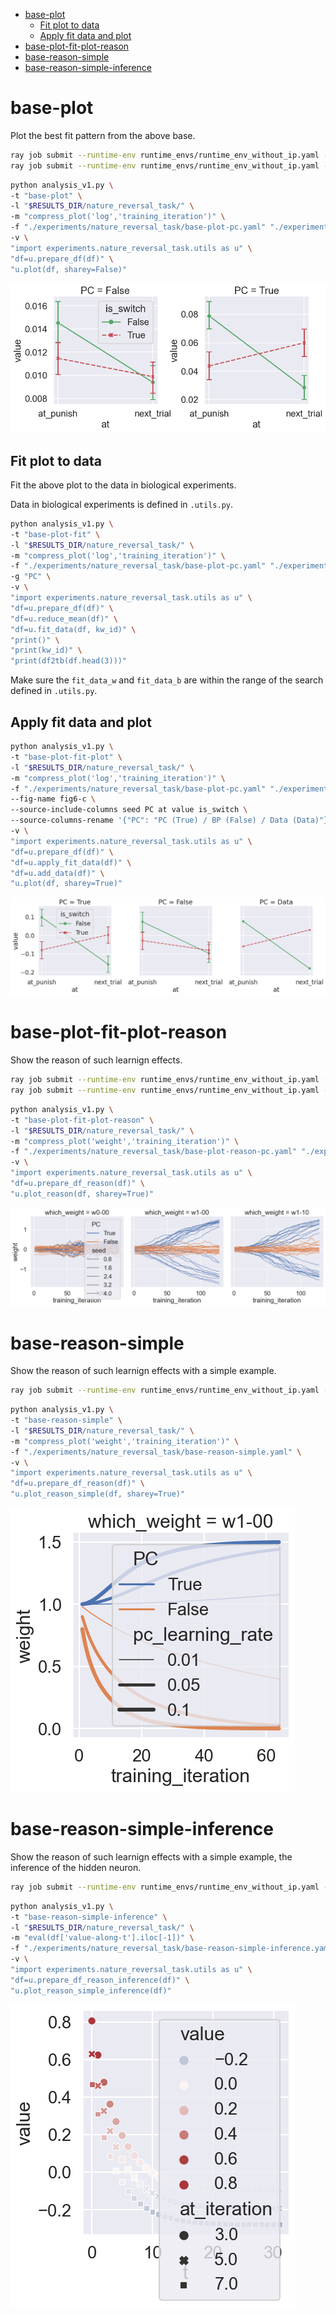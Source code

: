 <!-- TOC -->

-   [base-plot](#base-plot)
    -   [Fit plot to data](#fit-plot-to-data)
    -   [Apply fit data and plot](#apply-fit-data-and-plot)
-   [base-plot-fit-plot-reason](#base-plot-fit-plot-reason)
-   [base-reason-simple](#base-reason-simple)
-   [base-reason-simple-inference](#base-reason-simple-inference)

<!-- /TOC -->

<!-- # base

Initial investigation: search different configurations and get possible configurations that can produce similar pattern in the data from biological experiments.

```bash
ray job submit --runtime-env runtime_envs/runtime_env_without_ip.yaml --address $pssr -- python main.py -c nature_reversal_task/base
```

```bash
python analysis_v1.py \
-t "base" \
-l "$RESULTS_DIR/nature_reversal_task/" \
-m "compress_plot('log','training_iteration')" \
-f "./experiments/nature_reversal_task/base.yaml" \
-g "init_std" \
-v \
"import experiments.nature_reversal_task.utils as u" \
"df=u.prepare_df(df)" \
"u.plot(df,row='pc_learning_rate',sharey=False)"
```

[doc](./base.md)

Successful. -->

# base-plot

Plot the best fit pattern from the above base.

```bash
ray job submit --runtime-env runtime_envs/runtime_env_without_ip.yaml --address $pssr -- python main.py -c nature_reversal_task/base-plot-bp
ray job submit --runtime-env runtime_envs/runtime_env_without_ip.yaml --address $pssr -- python main.py -c nature_reversal_task/base-plot-pc
```

```bash
python analysis_v1.py \
-t "base-plot" \
-l "$RESULTS_DIR/nature_reversal_task/" \
-m "compress_plot('log','training_iteration')" \
-f "./experiments/nature_reversal_task/base-plot-pc.yaml" "./experiments/nature_reversal_task/base-plot-bp.yaml" \
-v \
"import experiments.nature_reversal_task.utils as u" \
"df=u.prepare_df(df)" \
"u.plot(df, sharey=False)"
```

![](./base-plot-.png)

## Fit plot to data

Fit the above plot to the data in biological experiments.

Data in biological experiments is defined in `.utils.py`.

```bash
python analysis_v1.py \
-t "base-plot-fit" \
-l "$RESULTS_DIR/nature_reversal_task/" \
-m "compress_plot('log','training_iteration')" \
-f "./experiments/nature_reversal_task/base-plot-pc.yaml" "./experiments/nature_reversal_task/base-plot-bp.yaml" \
-g "PC" \
-v \
"import experiments.nature_reversal_task.utils as u" \
"df=u.prepare_df(df)" \
"df=u.reduce_mean(df)" \
"df=u.fit_data(df, kw_id)" \
"print()" \
"print(kw_id)" \
"print(df2tb(df.head(3)))"
```

Make sure the `fit_data_w` and `fit_data_b` are within the range of the search defined in `.utils.py`.

## Apply fit data and plot

```bash
python analysis_v1.py \
-t "base-plot-fit-plot" \
-l "$RESULTS_DIR/nature_reversal_task/" \
-m "compress_plot('log','training_iteration')" \
-f "./experiments/nature_reversal_task/base-plot-pc.yaml" "./experiments/nature_reversal_task/base-plot-bp.yaml" \
--fig-name fig6-c \
--source-include-columns seed PC at value is_switch \
--source-columns-rename '{"PC": "PC (True) / BP (False) / Data (Data)"}' \
-v \
"import experiments.nature_reversal_task.utils as u" \
"df=u.prepare_df(df)" \
"df=u.apply_fit_data(df)" \
"df=u.add_data(df)" \
"u.plot(df, sharey=True)"
```

![](./base-plot-fit-plot-.png)

# base-plot-fit-plot-reason

Show the reason of such learnign effects.

```bash
ray job submit --runtime-env runtime_envs/runtime_env_without_ip.yaml --address $pssr -- python main.py -c nature_reversal_task/base-plot-reason-bp
ray job submit --runtime-env runtime_envs/runtime_env_without_ip.yaml --address $pssr -- python main.py -c nature_reversal_task/base-plot-reason-pc
```

```bash
python analysis_v1.py \
-t "base-plot-fit-plot-reason" \
-l "$RESULTS_DIR/nature_reversal_task/" \
-m "compress_plot('weight','training_iteration')" \
-f "./experiments/nature_reversal_task/base-plot-reason-pc.yaml" "./experiments/nature_reversal_task/base-plot-reason-bp.yaml" \
-v \
"import experiments.nature_reversal_task.utils as u" \
"df=u.prepare_df_reason(df)" \
"u.plot_reason(df, sharey=True)"
```

![](./base-plot-fit-plot-reason-.png)

<!-- ```bash
python analysis_v1.py \
-t "base-plot-fit-plot-reason-seed" \
-l "$RESULTS_DIR/nature_reversal_task/" \
-m "compress_plot('weight','training_iteration')" \
-f "./experiments/nature_reversal_task/base-plot-reason-pc.yaml" "./experiments/nature_reversal_task/base-plot-reason-bp.yaml" \
-v \
"import experiments.nature_reversal_task.utils as u" \
"df=u.prepare_df_reason(df)" \
"u.plot_reason_seed(df,y='weight')"
```

![](./base-plot-fit-plot-reason-seed-.png) -->

<!-- ```bash
python analysis_v1.py \
-t "base-plot-fit-plot-reason-seed-id" \
-l "$RESULTS_DIR/nature_reversal_task/" \
-m "compress_plot('correct_id','training_iteration')" \
-f "./experiments/nature_reversal_task/base-plot-reason-pc.yaml" "./experiments/nature_reversal_task/base-plot-reason-bp.yaml" \
-v \
"import experiments.nature_reversal_task.utils as u" \
"df=u.prepare_df_reason(df,y='correct_id')" \
"u.plot_reason_seed(df,y='correct_id')"
```

![](./base-plot-fit-plot-reason-seed-id-.png) -->

# base-reason-simple

Show the reason of such learnign effects with a simple example.

```bash
ray job submit --runtime-env runtime_envs/runtime_env_without_ip.yaml --address $pssr -- python main.py -c nature_reversal_task/base-reason-simple
```

```bash
python analysis_v1.py \
-t "base-reason-simple" \
-l "$RESULTS_DIR/nature_reversal_task/" \
-m "compress_plot('weight','training_iteration')" \
-f "./experiments/nature_reversal_task/base-reason-simple.yaml" \
-v \
"import experiments.nature_reversal_task.utils as u" \
"df=u.prepare_df_reason(df)" \
"u.plot_reason_simple(df, sharey=True)"
```

![](./base-reason-simple-.png)

# base-reason-simple-inference

Show the reason of such learnign effects with a simple example, the inference of the hidden neuron.

```bash
ray job submit --runtime-env runtime_envs/runtime_env_without_ip.yaml --address $pssr -- python main.py -c nature_reversal_task/base-reason-simple-inference
```

```bash
python analysis_v1.py \
-t "base-reason-simple-inference" \
-l "$RESULTS_DIR/nature_reversal_task/" \
-m "eval(df['value-along-t'].iloc[-1])" \
-f "./experiments/nature_reversal_task/base-reason-simple-inference.yaml" \
-v \
"import experiments.nature_reversal_task.utils as u" \
"df=u.prepare_df_reason_inference(df)" \
"u.plot_reason_simple_inference(df)"
```

![](./base-reason-simple-inference-.png)
